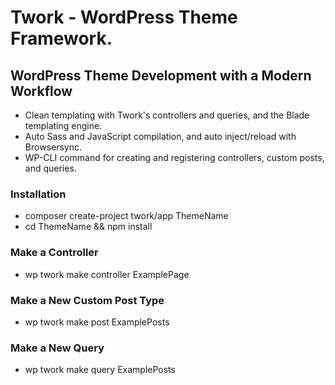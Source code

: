 # Twork - WordPress Theme Framework.

## WordPress Theme Development with a Modern Workflow
- Clean templating with Twork's controllers and queries, and the Blade templating engine.
- Auto Sass and JavaScript compilation, and auto inject/reload with Browsersync.
- WP-CLI command for creating and registering controllers, custom posts, and queries.

### Installation
- composer create-project twork/app ThemeName
- cd ThemeName && npm install

### Make a Controller
- wp twork make controller ExamplePage

### Make a New Custom Post Type
- wp twork make post ExamplePosts

### Make a New Query
- wp twork make query ExamplePosts
